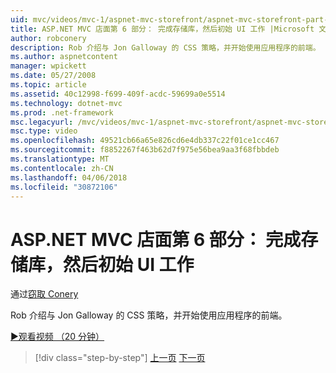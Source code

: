 ```yaml
---
uid: mvc/videos/mvc-1/aspnet-mvc-storefront/aspnet-mvc-storefront-part-6-finishing-the-repository-and-initial-ui-work
title: ASP.NET MVC 店面第 6 部分： 完成存储库，然后初始 UI 工作 |Microsoft 文档
author: robconery
description: Rob 介绍与 Jon Galloway 的 CSS 策略，并开始使用应用程序的前端。
ms.author: aspnetcontent
manager: wpickett
ms.date: 05/27/2008
ms.topic: article
ms.assetid: 40c12998-f699-409f-acdc-59699a0e5514
ms.technology: dotnet-mvc
ms.prod: .net-framework
msc.legacyurl: /mvc/videos/mvc-1/aspnet-mvc-storefront/aspnet-mvc-storefront-part-6-finishing-the-repository-and-initial-ui-work
msc.type: video
ms.openlocfilehash: 49521cb66a65e826cd6e4db337c22f01ce1cc467
ms.sourcegitcommit: f8852267f463b62d7f975e56bea9aa3f68fbbdeb
ms.translationtype: MT
ms.contentlocale: zh-CN
ms.lasthandoff: 04/06/2018
ms.locfileid: "30872106"
---
```

<a name="aspnet-mvc-storefront-part-6-finishing-the-repository-and-initial-ui-work"></a>ASP.NET MVC 店面第 6 部分： 完成存储库，然后初始 UI 工作
====================
通过[窃取 Conery](https://github.com/robconery)

Rob 介绍与 Jon Galloway 的 CSS 策略，并开始使用应用程序的前端。

[&#9654;观看视频 （20 分钟）](https://channel9.msdn.com/Blogs/ASP-NET-Site-Videos/aspnet-mvc-storefront-part-6-finishing-the-repository-and-initial-ui-work)

> [!div class="step-by-step"]
> [上一页](aspnet-mvc-storefront-part-5-globalization.md)
> [下一页](aspnet-mvc-storefront-part-7-routing-and-ui-work.md)
